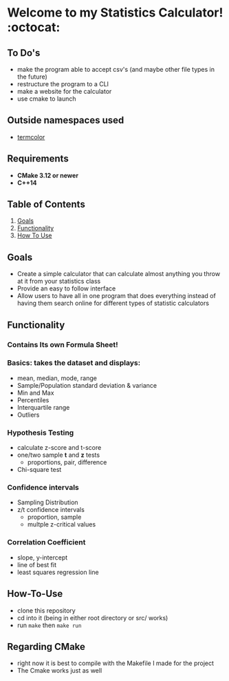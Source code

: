 
# Welcome to my Statistics Calculator! :octocat:

## To Do's
- make the program able to accept csv's (and maybe other file types in the future)
- restructure the program to a CLI
- make a website for the calculator
- use cmake to launch

## Outside namespaces used
- [termcolor](https://github.com/marinov98/termcolor)

## Requirements 
- **CMake 3.12 or newer**
- **C++14**

## Table of Contents
  1. [Goals](#Goals)
  2. [Functionality](#Functionality)
  3. [How To Use](#How-To-Use)

## Goals
- Create a simple calculator that can calculate almost anything you throw at it from your statistics class
- Provide an easy to follow interface 
- Allow users to have all in one program that does everything instead of having them search online for different types of statistic calculators

## Functionality 

### Contains Its own Formula Sheet!

### Basics: takes the dataset and displays:
- mean, median, mode, range
- Sample/Population standard deviation & variance
- Min and Max
- Percentiles
- Interquartile range
- Outliers

### Hypothesis Testing
- calculate z-score and t-score
- one/two sample **t** and **z** tests
  - proportions, pair, difference 
- Chi-square test

### Confidence intervals 
- Sampling Distribution
- z/t confidence intervals
  - proportion, sample
  - multple z-critical values
  
### Correlation Coefficient
- slope, y-intercept
- line of best fit 
- least squares regression line

## How-To-Use
- clone this repository
- cd into it (being in either root directory or src/ works)
- run ```make``` then ```make run```

## Regarding CMake
- right now it is best to compile with the Makefile I made for the project
- The Cmake works just as well
